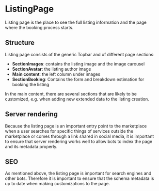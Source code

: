 # ListingPage

Listing page is the place to see the full listing information and the page where the booking process
starts.

## Structure

Listing page consists of the generic Topbar and of different page sections:

* **SectionImages**: contains the listing image and the image carousel
* **SectionAvatar**: the listing author image
* **Main content**: the left column under images
* **SectionBooking**: Contains the form and breakdown estimation for booking the listing

In the main content, there are several sections that are likely to be customized, e.g. when adding
new extended data to the listing creation.

## Server rendering

Because the listing page is an important entry point to the marketplace when a user searches for
specific things of services outside the marketplace or comes through a link shared in social media,
it is important to ensure that server rendering works well to allow bots to index the page and its
metadata properly.

## SEO

As mentioned above, the listing page is important for search engines and other bots. Therefore it is
important to ensure that the schema metadata is up to date when making customizations to the page.
